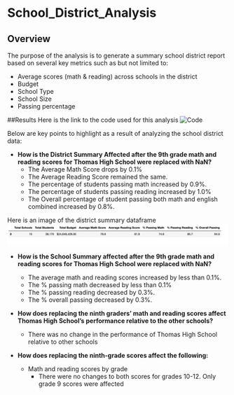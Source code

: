 # School_District_Analysis

## Overview
The purpose of the analysis is to generate a summary school district report based on several key metrics such as but not limited to:
  - Average scores (math & reading) across schools in the district
  - Budget
  - School Type
  - School Size
  - Passing percentage 

##Results
Here is the link to the code used for this analysis ![Code](https://github.com/Akin-Olusuyi/School_District_Analysis/blob/main/PyCitySchools_Challenge.ipynb)

Below are key points to highlight as a result of analyzing the school district data:
- **How is the District Summary Affected after the 9th grade math and reading scores for Thomas High School were replaced with NaN?**
  - The Average Math Score drops by 0.1%
  - The Average Reading Score remained the same.
  - The percentage of students passing math increased by 0.9%.
  - The percentage of students passing reading increased by 1.0%
  - The Overall percentage of student passing both math and english combined increased by 0.8%.

Here is an image of the district summary dataframe ![District Summary DataFrame](https://github.com/Akin-Olusuyi/School_District_Analysis/blob/main/Resources/district%20summary%20dataframe.png)

- **How is the School Summary affected after the 9th grade math and reading scores for Thomas High School were replaced with NaN?**
  - The average math and reading scores increased by less than 0.1%.
  - The % passing math decreased by less than 0.1%
  - The % passing reading decreased by 0.3%.
  - The % overall passing decreased by 0.3%.

- **How does replacing the ninth graders’ math and reading scores affect Thomas High School’s performance relative to the other schools?**
  - There was no change in the performance of Thomas High School relative to other schools

- **How does replacing the ninth-grade scores affect the following:**
  - Math and reading scores by grade
    - There were no changes to both scores for grades 10-12. Only grade 9 scores were affected

      
 
